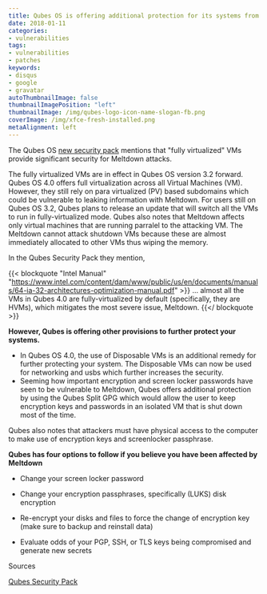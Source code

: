 ```yaml
---
title: Qubes OS is offering additional protection for its systems from Meltdown through "fully virtualized" VMs
date: 2018-01-11
categories:
- vulnerabilities
tags:
- vulnerabilities
- patches
keywords:
- disqus
- google
- gravatar
autoThumbnailImage: false
thumbnailImagePosition: "left"
thumbnailImage: /img/qubes-logo-icon-name-slogan-fb.png
coverImage: /img/xfce-fresh-installed.png
metaAlignment: left
---
```


The Qubes OS [new security pack](https://github.com/QubesOS/qubes-secpack/blob/master/QSBs/qsb-037-2018.txt#L32) mentions that "fully virtualized" VMs provide significant security for Meltdown attacks.
<!--more-->

The fully virtualized VMs are in effect in Qubes OS version 3.2 forward. Qubes OS 4.0 offers full virtualization across all Virtual Machines (VM). However, they still rely on para virtualized (PV) based subdomains which could be vulnerable to leaking information with Meltdown.
For users still on Qubes OS 3.2, Qubes plans to release an update that will switch all the VMs to run in fully-virtualized mode. 
Qubes also notes that Meltdown affects only virtual machines that are running parralel to the 
attacking VM. The Meltdown cannot attack shutdown VMs because these are almost immediately allocated to other VMs thus wiping the memory.

In the Qubes Security Pack they mention,

{{< blockquote "Intel Manual" "https://www.intel.com/content/dam/www/public/us/en/documents/manuals/64-ia-32-architectures-optimization-manual.pdf" >}}
... almost all the VMs in Qubes 4.0 are
fully-virtualized by default (specifically, they are HVMs), which
mitigates the most severe issue, Meltdown.
{{</ blockquote >}}

**However, Qubes is offering other provisions to further protect your systems.**

- In Qubes OS 4.0, the use of Disposable VMs is an additional remedy for further protecting your system. The Disposable VMs can now be used for networking and usbs which further increases the security.
- Seeming how important encryption and screen locker passwords have seen to be vulnerable to Meltdown, Qubes offers additional protection by using the Qubes Split GPG which would allow the user to keep encryption keys and passwords in an isolated VM that is shut down most of the time. 

Qubes also notes that attackers must have physical access to the computer to make use of encryption keys and screenlocker passphrase.

**Qubes has four options to follow if you believe you have been affected by Meltdown**

- Change your screen locker password

- Change your encryption passphrases, specifically (LUKS) disk encryption

- Re-encrypt your disks and files to force the change of encryption key (make sure to backup and reinstall data)

- Evaluate odds of your PGP, SSH, or TLS keys being compromised and generate new secrets

Sources

[Qubes Security Pack](https://github.com/QubesOS/qubes-secpack/blob/master/QSBs/qsb-037-2018.txt#L164)
